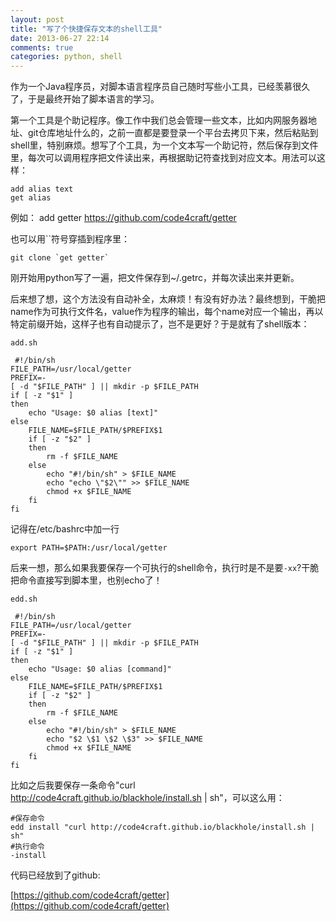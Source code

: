 ```yaml
---
layout: post
title: "写了个快捷保存文本的shell工具"
date: 2013-06-27 22:14
comments: true
categories: python, shell
---
```

作为一个Java程序员，对脚本语言程序员自己随时写些小工具，已经羡慕很久了，于是最终开始了脚本语言的学习。

<!-- more -->

第一个工具是个助记程序。像工作中我们总会管理一些文本，比如内网服务器地址、git仓库地址什么的，之前一直都是要登录一个平台去拷贝下来，然后粘贴到shell里，特别麻烦。想写了个工具，为一个文本写一个助记符，然后保存到文件里，每次可以调用程序把文件读出来，再根据助记符查找到对应文本。用法可以这样：
	
	add alias text
	get alias

例如：
	add getter https://github.com/code4craft/getter 
	
也可以用``符号穿插到程序里：

	git clone `get getter`

刚开始用python写了一遍，把文件保存到~/.getrc，并每次读出来并更新。

后来想了想，这个方法没有自动补全，太麻烦！有没有好办法？最终想到，干脆把name作为可执行文件名，value作为程序的输出，每个name对应一个输出，再以特定前缀开始，这样子也有自动提示了，岂不是更好？于是就有了shell版本：

	add.sh
	
	 #!/bin/sh
    FILE_PATH=/usr/local/getter
    PREFIX=-
    [ -d "$FILE_PATH" ] || mkdir -p $FILE_PATH
    if [ -z "$1" ]
    then
        echo "Usage: $0 alias [text]"
    else
        FILE_NAME=$FILE_PATH/$PREFIX$1
        if [ -z "$2" ]
        then
            rm -f $FILE_NAME
        else
            echo "#!/bin/sh" > $FILE_NAME
            echo "echo \"$2\"" >> $FILE_NAME
            chmod +x $FILE_NAME
        fi
    fi

记得在/etc/bashrc中加一行
	
	export PATH=$PATH:/usr/local/getter
	
后来一想，那么如果我要保存一个可执行的shell命令，执行时是不是要`-xx`?干脆把命令直接写到脚本里，也别echo了！

	edd.sh
	
	 #!/bin/sh
    FILE_PATH=/usr/local/getter
    PREFIX=-
    [ -d "$FILE_PATH" ] || mkdir -p $FILE_PATH
    if [ -z "$1" ]
    then
        echo "Usage: $0 alias [command]"
    else
        FILE_NAME=$FILE_PATH/$PREFIX$1
        if [ -z "$2" ]
        then
            rm -f $FILE_NAME
        else
            echo "#!/bin/sh" > $FILE_NAME
            echo "$2 \$1 \$2 \$3" >> $FILE_NAME
            chmod +x $FILE_NAME
        fi
    fi

比如之后我要保存一条命令"curl http://code4craft.github.io/blackhole/install.sh | sh"，可以这么用：
	
	#保存命令
	edd install "curl http://code4craft.github.io/blackhole/install.sh | sh"
	#执行命令
	-install

代码已经放到了github:

[https://github.com/code4craft/getter](https://github.com/code4craft/getter)